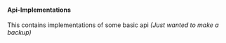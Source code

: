 #### Api-Implementations
This contains implementations of some basic api
*(Just wanted to make a backup)*
